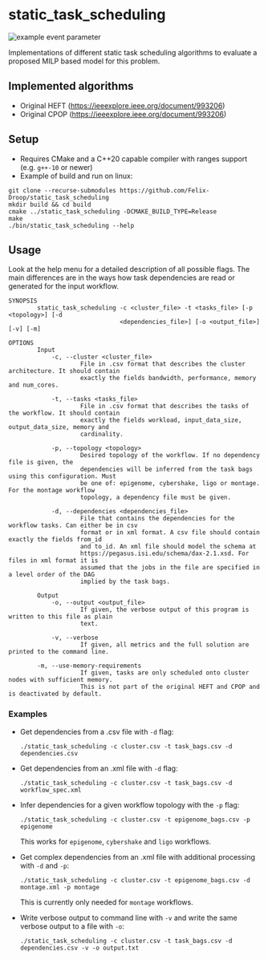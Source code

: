 # static_task_scheduling

![example event parameter](https://github.com/Felix-Droop/static_task_scheduling/actions/workflows/cmake.yml/badge.svg?event=push)

Implementations of different static task scheduling algorithms to evaluate a proposed MILP based model for this problem.

## Implemented algorithms

* Original HEFT (https://ieeexplore.ieee.org/document/993206)
* Original CPOP (https://ieeexplore.ieee.org/document/993206)

## Setup

* Requires CMake and a C++20 capable compiler with ranges support (e.g. `g++-10` or newer)
* Example of build and run on linux:
```
git clone --recurse-submodules https://github.com/Felix-Droop/static_task_scheduling
mkdir build && cd build 
cmake ../static_task_scheduling -DCMAKE_BUILD_TYPE=Release
make
./bin/static_task_scheduling --help
```
## Usage

Look at the help menu for a detailed description of all possible flags. The main
differences are in the ways how task dependencies are read or generated for the 
input workflow.

```
SYNOPSIS
        static_task_scheduling -c <cluster_file> -t <tasks_file> [-p <topology>] [-d
                               <dependencies_file>] [-o <output_file>] [-v] [-m]

OPTIONS
        Input
            -c, --cluster <cluster_file>
                    File in .csv format that describes the cluster architecture. It should contain
                    exactly the fields bandwidth, performance, memory and num_cores.

            -t, --tasks <tasks_file>
                    File in .csv format that describes the tasks of the workflow. It should contain
                    exactly the fields workload, input_data_size, output_data_size, memory and
                    cardinality.

            -p, --topology <topology>
                    Desired topology of the workflow. If no dependency file is given, the
                    dependencies will be inferred from the task bags using this configuration. Must
                    be one of: epigenome, cybershake, ligo or montage. For the montage workflow
                    topology, a dependency file must be given.

            -d, --dependencies <dependencies_file>
                    File that contains the dependencies for the workflow tasks. Can either be in csv
                    format or in xml format. A csv file should contain exactly the fields from_id
                    and to_id. An xml file should model the schema at
                    https://pegasus.isi.edu/schema/dax-2.1.xsd. For files in xml format it is
                    assumed that the jobs in the file are specified in a level order of the DAG
                    implied by the task bags.

        Output
            -o, --output <output_file>
                    If given, the verbose output of this program is written to this file as plain
                    text.

            -v, --verbose
                    If given, all metrics and the full solution are printed to the command line.

        -m, --use-memory-requirements
                    If given, tasks are only scheduled onto cluster nodes with sufficient memory.
                    This is not part of the original HEFT and CPOP and is deactivated by default.
```

### Examples

* Get dependencies from a .csv file with `-d` flag:
  ```
  ./static_task_scheduling -c cluster.csv -t task_bags.csv -d dependencies.csv
  ```

* Get dependencies from an .xml file with `-d` flag:
  ```
  ./static_task_scheduling -c cluster.csv -t task_bags.csv -d workflow_spec.xml
  ```

* Infer dependencies for a given workflow topology with the `-p` flag:
  ```
  ./static_task_scheduling -c cluster.csv -t epigenome_bags.csv -p epigenome
  ```
  This works for `epigenome`, `cybershake` and `ligo` workflows.

* Get complex dependencies from an .xml file with additional processing with `-d` and `-p`:
  ```
  ./static_task_scheduling -c cluster.csv -t epigenome_bags.csv -d montage.xml -p montage
  ```
  This is currently only needed for `montage` workflows.
  
* Write verbose output to command line with `-v` and write the same verbose output to a file with `-o`:
  ```
  ./static_task_scheduling -c cluster.csv -t task_bags.csv -d dependencies.csv -v -o output.txt
  ```

